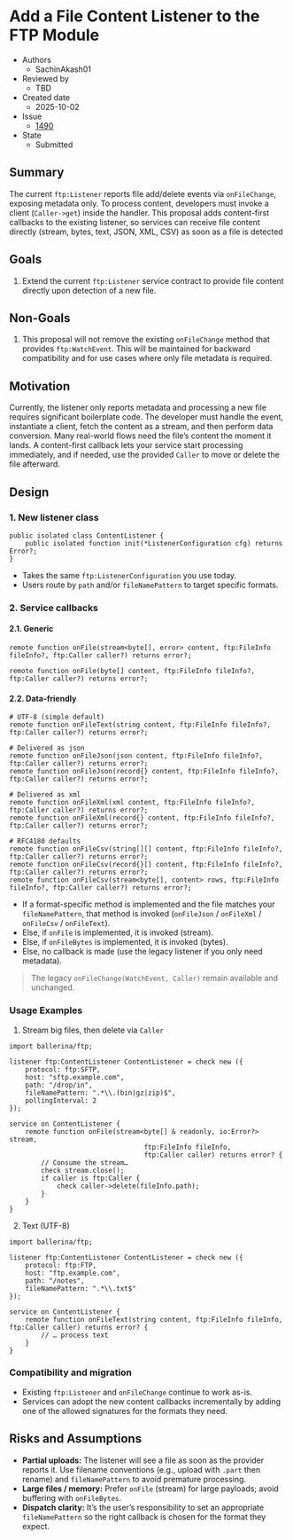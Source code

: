 # Add a File Content Listener to the FTP Module

- Authors
    - SachinAkash01
- Reviewed by
    - TBD
- Created date
    - 2025-10-02
- Issue
    - [1490](https://github.com/ballerina-platform/ballerina-library/issues/1490)
- State
    - Submitted

## Summary

The current `ftp:Listener` reports file add/delete events via `onFileChange`, exposing metadata only. To process content, developers must invoke a client (`Caller->get`) inside the handler.
This proposal adds content-first callbacks to the existing listener, so services can receive file content directly (stream, bytes, text, JSON, XML, CSV) as soon as a file is detected

## Goals

1. Extend the current `ftp:Listener` service contract to provide file content directly upon detection of a new file.

## Non-Goals

1. This proposal will not remove the existing `onFileChange` method that provides `ftp:WatchEvent`. This will be maintained for backward compatibility and for use cases where only file metadata is required.

## Motivation

Currently, the listener only reports metadata and processing a new file requires significant boilerplate code. The developer must handle the event, instantiate a client, fetch the content as a stream, and then perform data conversion. Many real-world flows need the file’s content the moment it lands. A content-first callback lets your service start processing immediately, and if needed, use the provided `Caller` to move or delete the file afterward.

## Design

### 1. New listener class

```ballerina
public isolated class ContentListener {
    public isolated function init(*ListenerConfiguration cfg) returns Error?;
}
```

- Takes the same `ftp:ListenerConfiguration` you use today.
- Users route by `path` and/or `fileNamePattern` to target specific formats.

### 2. Service callbacks

#### 2.1. Generic

```ballerina
remote function onFile(stream<byte[], error> content, ftp:FileInfo fileInfo?, ftp:Caller caller?) returns error?;

remote function onFile(byte[] content, ftp:FileInfo fileInfo?, ftp:Caller caller?) returns error?;
```

#### 2.2. Data-friendly

```ballerina
# UTF-8 (simple default)
remote function onFileText(string content, ftp:FileInfo fileInfo?, ftp:Caller caller?) returns error?;

# Delivered as json
remote function onFileJson(json content, ftp:FileInfo fileInfo?, ftp:Caller caller?) returns error?;
remote function onFileJson(record{} content, ftp:FileInfo fileInfo?, ftp:Caller caller?) returns error?;

# Delivered as xml
remote function onFileXml(xml content, ftp:FileInfo fileInfo?, ftp:Caller caller?) returns error?;
remote function onFileXml(record{} content, ftp:FileInfo fileInfo?, ftp:Caller caller?) returns error?;

# RFC4180 defaults
remote function onFileCsv(string[][] content, ftp:FileInfo fileInfo?, ftp:Caller caller?) returns error?;
remote function onFileCsv(record{}[] content, ftp:FileInfo fileInfo?, ftp:Caller caller?) returns error?;
remote function onFileCsv(stream<byte[], content> rows, ftp:FileInfo fileInfo?, ftp:Caller caller?) returns error?;
```

- If a format-specific method is implemented and the file matches your `fileNamePattern`, that method is invoked (`onFileJson` / `onFileXml` / `onFileCsv` / `onFileText`).
- Else, if `onFile` is implemented, it is invoked (stream). 
- Else, if `onFileBytes` is implemented, it is invoked (bytes). 
- Else, no callback is made (use the legacy listener if you only need metadata).

> The legacy `onFileChange(WatchEvent, Caller)` remain available and unchanged.

### Usage Examples

1. Stream big files, then delete via `Caller`

```ballerina
import ballerina/ftp;

listener ftp:ContentListener ContentListener = check new ({
    protocol: ftp:SFTP,
    host: "sftp.example.com",
    path: "/drop/in",
    fileNamePattern: ".*\\.(bin|gz|zip)$",
    pollingInterval: 2
});

service on ContentListener {
    remote function onFile(stream<byte[] & readonly, io:Error?> stream,
                                  ftp:FileInfo fileInfo,
                                  ftp:Caller caller) returns error? {
        // Consume the stream…
        check stream.close();
        if caller is ftp:Caller {
            check caller->delete(fileInfo.path);
        }
    }
}
```

2. Text (UTF-8)

```ballerina
import ballerina/ftp;

listener ftp:ContentListener ContentListener = check new ({
    protocol: ftp:FTP,
    host: "ftp.example.com",
    path: "/notes",
    fileNamePattern: ".*\\.txt$"
});

service on ContentListener {
    remote function onFileText(string content, ftp:FileInfo fileInfo, ftp:Caller caller) returns error? {
        // … process text
    }
}
```

### Compatibility and migration

- Existing `ftp:Listener` and `onFileChange` continue to work as-is.
- Services can adopt the new content callbacks incrementally by adding one of the allowed signatures for the formats they need.

## Risks and Assumptions

- **Partial uploads:** The listener will see a file as soon as the provider reports it. Use filename conventions (e.g., upload with `.part` then rename) and `fileNamePattern` to avoid premature processing.
- **Large files / memory:** Prefer `onFile` (stream) for large payloads; avoid buffering with `onFileBytes`.
- **Dispatch clarity:** It’s the user’s responsibility to set an appropriate `fileNamePattern` so the right callback is chosen for the format they expect.
